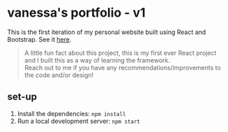 # vanessa's portfolio - v1

This is the first iteration of my personal website built using React and Bootstrap. See it [here](https://vanessa-vasquez.github.io/).

> A little fun fact about this project, this is my first ever React project and I built this as a way of learning the framework. <br /> Reach out to me if you have any recommendations/improvements to the code and/or design! 

## set-up

1. Install the dependencies: `npm install`
2. Run a local development server: `npm start`
